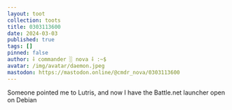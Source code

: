 ```yaml
---
layout: toot
collection: toots
title: 0303113600
date: 2024-03-03
published: true
tags: []
pinned: false
author: ⸸ commander ░ nova ⸸ :~$
avatar: /img/avatar/daemon.jpeg
mastodon: https://mastodon.online/@cmdr_nova/0303113600
---
```


Someone pointed me to Lutris, and now I have the Battle.net launcher open on Debian

